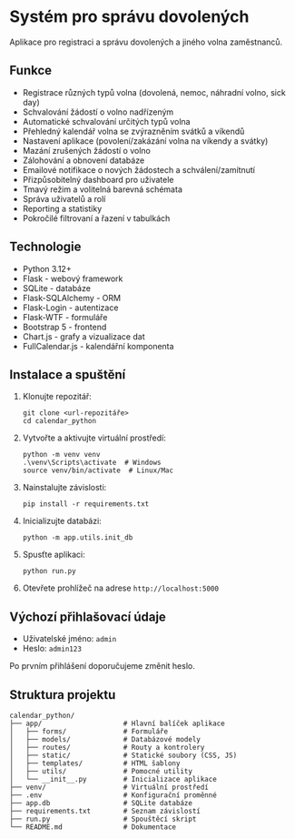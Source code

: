 # Systém pro správu dovolených

Aplikace pro registraci a správu dovolených a jiného volna zaměstnanců.

## Funkce

- Registrace různých typů volna (dovolená, nemoc, náhradní volno, sick day)
- Schvalování žádostí o volno nadřízeným
- Automatické schvalování určitých typů volna
- Přehledný kalendář volna se zvýrazněním svátků a víkendů
- Nastavení aplikace (povolení/zakázání volna na víkendy a svátky)
- Mazání zrušených žádostí o volno
- Zálohování a obnovení databáze
- Emailové notifikace o nových žádostech a schválení/zamítnutí
- Přizpůsobitelný dashboard pro uživatele
- Tmavý režim a volitelná barevná schémata
- Správa uživatelů a rolí
- Reporting a statistiky
- Pokročilé filtrovaní a řazení v tabulkách

## Technologie

- Python 3.12+
- Flask - webový framework
- SQLite - databáze
- Flask-SQLAlchemy - ORM
- Flask-Login - autentizace
- Flask-WTF - formuláře
- Bootstrap 5 - frontend
- Chart.js - grafy a vizualizace dat
- FullCalendar.js - kalendářní komponenta

## Instalace a spuštění

1. Klonujte repozitář:
   ```
   git clone <url-repozitáře>
   cd calendar_python
   ```

2. Vytvořte a aktivujte virtuální prostředí:
   ```
   python -m venv venv
   .\venv\Scripts\activate  # Windows
   source venv/bin/activate  # Linux/Mac
   ```

3. Nainstalujte závislosti:
   ```
   pip install -r requirements.txt
   ```

4. Inicializujte databázi:
   ```
   python -m app.utils.init_db
   ```

5. Spusťte aplikaci:
   ```
   python run.py
   ```

6. Otevřete prohlížeč na adrese `http://localhost:5000`

## Výchozí přihlašovací údaje

- Uživatelské jméno: `admin`
- Heslo: `admin123`

Po prvním přihlášení doporučujeme změnit heslo.

## Struktura projektu

```
calendar_python/
├── app/                    # Hlavní balíček aplikace
│   ├── forms/              # Formuláře
│   ├── models/             # Databázové modely
│   ├── routes/             # Routy a kontrolery
│   ├── static/             # Statické soubory (CSS, JS)
│   ├── templates/          # HTML šablony
│   ├── utils/              # Pomocné utility
│   └── __init__.py         # Inicializace aplikace
├── venv/                   # Virtuální prostředí
├── .env                    # Konfigurační proměnné
├── app.db                  # SQLite databáze
├── requirements.txt        # Seznam závislostí
├── run.py                  # Spouštěcí skript
└── README.md               # Dokumentace
```

